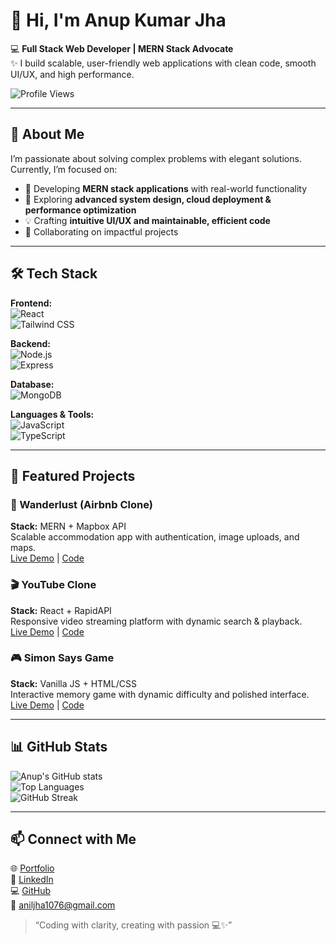 # 👋 Hi, I'm Anup Kumar Jha  

💻 **Full Stack Web Developer | MERN Stack Advocate**  
✨ I build scalable, user-friendly web applications with clean code, smooth UI/UX, and high performance.  

![Profile Views](https://komarev.com/ghpvc/?username=anup-jha26&color=blue)  

---

## 🚀 About Me
I’m passionate about solving complex problems with elegant solutions. Currently, I’m focused on:

- 🔭 Developing **MERN stack applications** with real-world functionality  
- 🌱 Exploring **advanced system design, cloud deployment & performance optimization**  
- 💡 Crafting **intuitive UI/UX and maintainable, efficient code**  
- 🤝 Collaborating on impactful projects  

---

## 🛠 Tech Stack

**Frontend:**  
![React](https://img.shields.io/badge/-React-61DAFB?logo=react&logoColor=white)  
![Tailwind CSS](https://img.shields.io/badge/-TailwindCSS-38B2AC?logo=tailwind-css&logoColor=white)  

**Backend:**  
![Node.js](https://img.shields.io/badge/-Node.js-339933?logo=node.js&logoColor=white)  
![Express](https://img.shields.io/badge/-Express-000000?logo=express&logoColor=white)  

**Database:**  
![MongoDB](https://img.shields.io/badge/-MongoDB-47A248?logo=mongodb&logoColor=white)  

**Languages & Tools:**  
![JavaScript](https://img.shields.io/badge/-JavaScript-F7DF1E?logo=javascript&logoColor=black)  
![TypeScript](https://img.shields.io/badge/-TypeScript-3178C6?logo=typescript&logoColor=white)  

---

## 🌟 Featured Projects

### 🏡 Wanderlust (Airbnb Clone)  
**Stack:** MERN + Mapbox API  
Scalable accommodation app with authentication, image uploads, and maps.  
[Live Demo](https://wanderlust-5w8k.onrender.com/listings) | [Code](https://github.com/anup-jha26/Wanderlust)

### 🎬 YouTube Clone  
**Stack:** React + RapidAPI  
Responsive video streaming platform with dynamic search & playback.  
[Live Demo](https://youtube-clone26.netlify.app/) | [Code](https://github.com/anup-jha26/youtube-clone)

### 🎮 Simon Says Game  
**Stack:** Vanilla JS + HTML/CSS  
Interactive memory game with dynamic difficulty and polished interface.  
[Live Demo](https://simon-says-game26.netlify.app/) | [Code](https://github.com/anup-jha26/simon-game)

---

## 📊 GitHub Stats

![Anup's GitHub stats](https://github-readme-stats.vercel.app/api?username=anup-jha26&show_icons=true&theme=tokyonight)  
![Top Languages](https://github-readme-stats.vercel.app/api/top-langs/?username=anup-jha26&layout=compact&theme=tokyonight)  
![GitHub Streak](https://github-readme-streak-stats.herokuapp.com/?user=anup-jha26&theme=tokyonight)  

---

## 📫 Connect with Me

🌐 [Portfolio](https://anup-portfolio26.netlify.app/)  
💼 [LinkedIn](https://www.linkedin.com/in/anupjha26)  
💻 [GitHub](https://github.com/anup-jha26)  
📧 aniljha1076@gmail.com  

> “Coding with clarity, creating with passion 💻✨”
